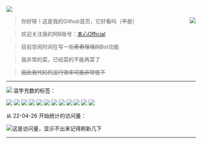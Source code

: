 [![](https://s2.loli.net/2022/07/15/GqvpgQRmbJXYcDL.jpg)](https://github.com/benx1n)

<a href="https://github.com/benx1n">
  <img align="right" src="https://github-readme-stats.vercel.app/api?username=benx1n&show_icons=true&icon_color=ffca28&title_color=ffa000" />
</a>

>你好呀！这是我的Github首页，它好看吗（~~不是~~）

>欢迎关注我的阿B账号：[本心Official](https://space.bilibili.com/20612969)

>目前空闲时间在写一些~~奇奇怪怪的~~Bot功能

>我非常的菜，已经菜的不能再菜了

>~~因此我代码的运行效率可能非常低下~~

----

<a href="https://github.com/benx1n">
  <img align="left" src="https://github-readme-stats.vercel.app/api/top-langs/?username=benx1n&layout=compact&title_color=ffa000" />
</a>

滥竽充数的标签：

![](https://img.shields.io/badge/-Python-3e74a2?style=flat-square&logo=Python&logoColor=fff)
![](https://img.shields.io/badge/-C++-47A248?style=flat-square&logo=c%2B%2B&&logoColor=fff)
![](https://img.shields.io/badge/-C%23-DC382D?style=flat-square&logo=c%20sharp&logoColor=fff)
![](https://img.shields.io/badge/-Node.js-339933?style=flat-square&logo=Node.js&logoColor=fff)
![](https://img.shields.io/badge/-JavaScript-2d98ce?style=flat-square&logo=JavaScript&logoColor=fff)
![](https://img.shields.io/badge/-Vue-4fc08d?style=flat-square&logo=Vue.js&logoColor=fff)
![](https://img.shields.io/badge/-Docker-2496ED?style=flat-square&logo=Docker&logoColor=fff)
![](https://img.shields.io/badge/-Linux-000000?style=flat-square&logo=Linux&logoColor=fff)
![](https://img.shields.io/badge/-MySQL-4479A1?style=flat-square&logo=MySQL&logoColor=fff)
![](https://img.shields.io/badge/-%E5%95%8A%E8%BF%99-blueviolet) 
![](https://img.shields.io/badge/-%E6%83%B3%E4%B8%8D%E5%87%BA%E6%9D%A5%E4%BA%86-9cf) 
![](https://img.shields.io/badge/-%E6%B0%B4%E4%B8%AA%E6%95%B0-lightgrey)

从 22-04-26 开始统计的访问量：

![这是访问量，显示不出来记得刷新几下](https://visitor-badge.glitch.me/badge?page_id=benx1n)

----
  
